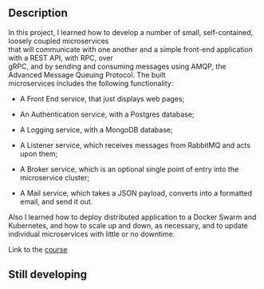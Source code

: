 ## Description
In this project, I learned how to develop a number of small, self-contained, loosely coupled microservices  
that will communicate with one another and a simple front-end application with a REST API, with RPC, over  
gRPC, and by sending and consuming messages using AMQP, the Advanced Message Queuing Protocol. The built  
microservices includes the following functionality:

* A Front End service, that just displays web pages;

* An Authentication service, with a Postgres database;

* A Logging service, with a MongoDB database;

* A Listener service, which receives messages from RabbitMQ and acts upon them;

* A Broker service, which is an optional single point of entry into the microservice cluster;

* A Mail service, which takes a JSON payload, converts into a formatted email, and send it out.

Also I learned how to deploy distributed application to a Docker Swarm and Kubernetes, and how to scale up and down, as necessary, and to update individual microservices with little or no downtime.

Link to the [course](https://www.udemy.com/course/working-with-microservices-in-go/)


## Still developing